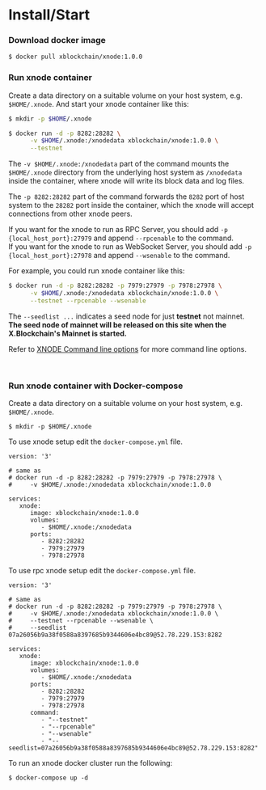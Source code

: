 # Install/Start

### Download docker image
```bash
$ docker pull xblockchain/xnode:1.0.0
```

### Run xnode container
Create a data directory on a suitable volume on your host system, e.g. `$HOME/.xnode`.
And start your xnode container like this:

```bash
$ mkdir -p $HOME/.xnode

$ docker run -d -p 8282:28282 \
      -v $HOME/.xnode:/xnodedata xblockchain/xnode:1.0.0 \
      --testnet
```

The `-v $HOME/.xnode:/xnodedata` part of the command mounts the `$HOME/.xnode` directory from the underlying host system as `/xnodedata` inside the container, where xnode will write its block data and log files.

The `-p 8282:28282` part of the command forwards the `8282` port of host system to the `28282` port inside the container, which the xnode will accept connections from other xnode peers.

If you want for the xnode to run as RPC Server, you should add `-p {local_host_port}:27979` and append `--rpcenable` to the command.  
If you want for the xnode to run as WebSocket Server, you should add `-p {local_host_port}:27978` and append `--wsenable` to the command.  

For example, you could run xnode container like this:  
```bash
$ docker run -d -p 8282:28282 -p 7979:27979 -p 7978:27978 \
      -v $HOME/.xnode:/xnodedata xblockchain/xnode:1.0.0 \
      --testnet --rpcenable --wsenable
```

The `--seedlist ...` indicates a seed node for just **testnet** not mainnet.  
**The seed node of mainnet will be released on this site when the X.Blockchain's Mainnet is started.**  

Refer to [XNODE Command line options](#xnode-command-line-options) for more command line options.

</br>

### Run xnode container with Docker-compose

Create a data directory on a suitable volume on your host system, e.g. `$HOME/.xnode`.

```shell
$ mkdir -p $HOME/.xnode
```

To use xnode setup edit the `docker-compose.yml` file.
```
version: '3'

# same as
# docker run -d -p 8282:28282 -p 7979:27979 -p 7978:27978 \
#     -v $HOME/.xnode:/xnodedata xblockchain/xnode:1.0.0

services:
   xnode:
      image: xblockchain/xnode:1.0.0
      volumes:
         - $HOME/.xnode:/xnodedata
      ports:
         - 8282:28282
         - 7979:27979
         - 7978:27978
```


To use rpc xnode setup edit the `docker-compose.yml` file.
```
version: '3'

# same as
# docker run -d -p 8282:28282 -p 7979:27979 -p 7978:27978 \
#     -v $HOME/.xnode:/xnodedata xblockchain/xnode:1.0.0 \
#     --testnet --rpcenable --wsenable \
#     --seedlist 07a26056b9a38f0588a8397685b9344606e4bc89@52.78.229.153:8282

services:
   xnode:
      image: xblockchain/xnode:1.0.0
      volumes:
         - $HOME/.xnode:/xnodedata
      ports:
         - 8282:28282
         - 7979:27979
         - 7978:27978
      command:
         - "--testnet"
         - "--rpcenable"
         - "--wsenable"
         - "--seedlist=07a26056b9a38f0588a8397685b9344606e4bc89@52.78.229.153:8282"
```

To run an xnode docker cluster run the following:

```shell
$ docker-compose up -d
```
